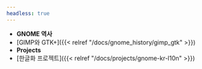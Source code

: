 ```yaml
---
headless: true
---
```

- **GNOME 역사**
- [GIMP와 GTK+]({{< relref "/docs/gnome_history/gimp_gtk" >}})
- **Projects**
- [한글화 프로젝트]({{< relref "/docs/projects/gnome-kr-l10n" >}})
<br />

